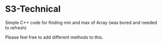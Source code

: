 # S3-Technical
Simple C++ code for finding min and max of Array (was bored and needed to refresh)

Please feel free to add different methods to this.
